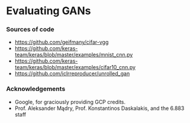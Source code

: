 # Evaluating GANs
### Sources of code
- https://github.com/geifmany/cifar-vgg
- https://github.com/keras-team/keras/blob/master/examples/mnist_cnn.py
- https://github.com/keras-team/keras/blob/master/examples/cifar10_cnn.py
- https://github.com/iclrreproducer/unrolled_gan
### Acknowledgements
- Google, for graciously providing GCP credits.
- Prof. Aleksander Mądry, Prof. Konstantinos Daskalakis, and the 6.883 staff

